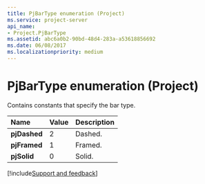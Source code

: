 ```yaml
---
title: PjBarType enumeration (Project)
ms.service: project-server
api_name:
- Project.PjBarType
ms.assetid: abc6a0b2-90bd-48d4-283a-a53618856692
ms.date: 06/08/2017
ms.localizationpriority: medium
---
```



# PjBarType enumeration (Project)

Contains constants that specify the bar type.



|Name|Value|Description|
|:-----|:-----|:-----|
|**pjDashed**|2|Dashed.|
|**pjFramed**|1|Framed.|
|**pjSolid**|0|Solid.|

[!include[Support and feedback](~/includes/feedback-boilerplate.md)]
